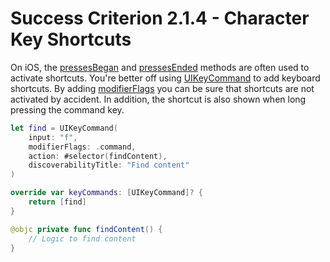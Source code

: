 # Success Criterion 2.1.4 - Character Key Shortcuts

On iOS, the [pressesBegan](https://developer.apple.com/documentation/uikit/uiresponder/1621134-pressesbegan) and [pressesEnded](https://developer.apple.com/documentation/uikit/uiresponder/1621128-pressesended) methods are often used to activate shortcuts. You're better off using [UIKeyCommand](https://developer.apple.com/documentation/uikit/uikeycommand) to add keyboard shortcuts. By adding [modifierFlags](https://developer.apple.com/documentation/uikit/uikeymodifierflags) you can be sure that shortcuts are not activated by accident. In addition, the shortcut is also shown when long pressing the command key.

```swift
let find = UIKeyCommand(
    input: "f", 
    modifierFlags: .command, 
    action: #selector(findContent), 
    discoverabilityTitle: "Find content"
)

override var keyCommands: [UIKeyCommand]? {
    return [find]
}

@objc private func findContent() {
    // Logic to find content
}
```
